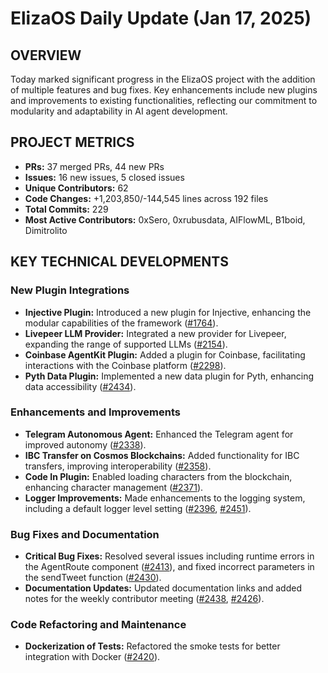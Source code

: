 # ElizaOS Daily Update (Jan 17, 2025)

## OVERVIEW

Today marked significant progress in the ElizaOS project with the addition of multiple features and bug fixes. Key enhancements include new plugins and improvements to existing functionalities, reflecting our commitment to modularity and adaptability in AI agent development.

## PROJECT METRICS

- **PRs:** 37 merged PRs, 44 new PRs
- **Issues:** 16 new issues, 5 closed issues
- **Unique Contributors:** 62
- **Code Changes:** +1,203,850/-144,545 lines across 192 files
- **Total Commits:** 229
- **Most Active Contributors:** 0xSero, 0xrubusdata, AIFlowML, B1boid, Dimitrolito

## KEY TECHNICAL DEVELOPMENTS

### New Plugin Integrations

- **Injective Plugin:** Introduced a new plugin for Injective, enhancing the modular capabilities of the framework ([#1764](https://github.com/elizaos/eliza/pull/1764)).
- **Livepeer LLM Provider:** Integrated a new provider for Livepeer, expanding the range of supported LLMs ([#2154](https://github.com/elizaos/eliza/pull/2154)).
- **Coinbase AgentKit Plugin:** Added a plugin for Coinbase, facilitating interactions with the Coinbase platform ([#2298](https://github.com/elizaos/eliza/pull/2298)).
- **Pyth Data Plugin:** Implemented a new data plugin for Pyth, enhancing data accessibility ([#2434](https://github.com/elizaos/eliza/pull/2434)).

### Enhancements and Improvements

- **Telegram Autonomous Agent:** Enhanced the Telegram agent for improved autonomy ([#2338](https://github.com/elizaos/eliza/pull/2338)).
- **IBC Transfer on Cosmos Blockchains:** Added functionality for IBC transfers, improving interoperability ([#2358](https://github.com/elizaos/eliza/pull/2358)).
- **Code In Plugin:** Enabled loading characters from the blockchain, enhancing character management ([#2371](https://github.com/elizaos/eliza/pull/2371)).
- **Logger Improvements:** Made enhancements to the logging system, including a default logger level setting ([#2396](https://github.com/elizaos/eliza/pull/2396), [#2451](https://github.com/elizaos/eliza/pull/2451)).

### Bug Fixes and Documentation

- **Critical Bug Fixes:** Resolved several issues including runtime errors in the AgentRoute component ([#2413](https://github.com/elizaos/eliza/pull/2413)), and fixed incorrect parameters in the sendTweet function ([#2430](https://github.com/elizaos/eliza/pull/2430)).
- **Documentation Updates:** Updated documentation links and added notes for the weekly contributor meeting ([#2438](https://github.com/elizaos/eliza/pull/2438), [#2426](https://github.com/elizaos/eliza/pull/2426)).

### Code Refactoring and Maintenance

- **Dockerization of Tests:** Refactored the smoke tests for better integration with Docker ([#2420](https://github.com/elizaos/eliza/pull/2420)).
